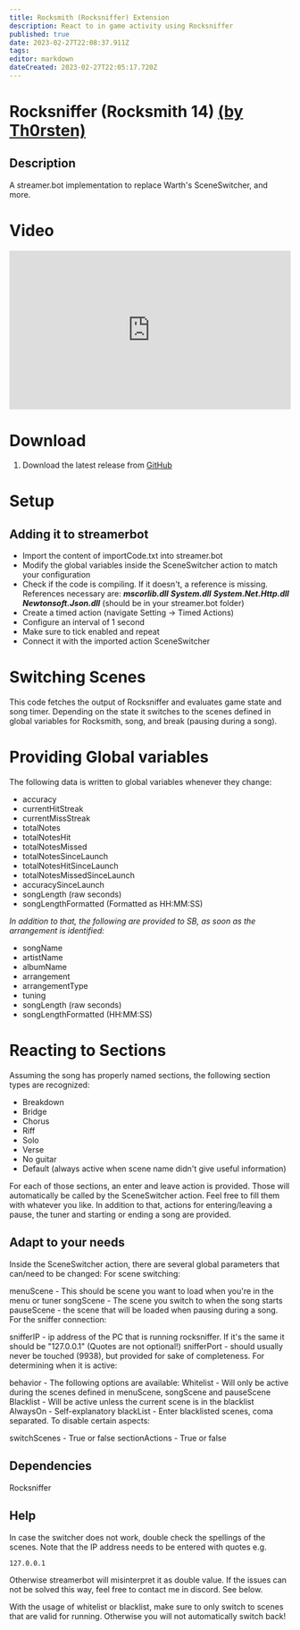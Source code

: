 ```yaml
---
title: Rocksmith (Rocksniffer) Extension
description: React to in game activity using Rocksniffer
published: true
date: 2023-02-27T22:08:37.911Z
tags: 
editor: markdown
dateCreated: 2023-02-27T22:05:17.720Z
---
```


# Rocksniffer (Rocksmith 14) [(by Th0rsten)](https://www.twitch.tv/th0lamin)

## Description

A streamer.bot implementation to replace Warth's SceneSwitcher, and more.

# Video
<iframe src="https://www.youtube.com/watch?v=dR7iKeCe-MI" title="YouTube video player" frameborder="0" allow="accelerometer; autoplay; clipboard-write; encrypted-media; gyroscope; picture-in-picture; fullscreen" allow fullscreen style="border: none; max-width: 100%; width: 100%; aspect-ratio: 16/9;"></iframe>

# Download

1. Download the latest release from [GitHub](https://github.com/Th0rstenf/Rocksniffer-to-Streamer.bot-extension/releases)

# Setup

## Adding it to streamerbot
   - Import the content of importCode.txt into streamer.bot
   - Modify the global variables inside the SceneSwitcher action to match your configuration
   - Check if the code is compiling. If it doesn't, a reference is missing. References necessary are:
***mscorlib.dll***
***System.dll***
***System.Net.Http.dll***
***Newtonsoft.Json.dll*** (should be in your streamer.bot folder)
   - Create a timed action (navigate Setting -> Timed Actions)
   - Configure an interval of 1 second
   - Make sure to tick enabled and repeat
   - Connect it with the imported action SceneSwitcher
   
# Switching Scenes

This code fetches the output of Rocksniffer and evaluates game state and song timer. Depending on the state it switches to the scenes defined in global variables for Rocksmith, song, and break (pausing during a song).

# Providing Global variables
The following data is written to global variables whenever they change:

- accuracy
- currentHitStreak
- currentMissStreak
- totalNotes
- totalNotesHit
- totalNotesMissed
- totalNotesSinceLaunch
- totalNotesHitSinceLaunch
- totalNotesMissedSinceLaunch
- accuracySinceLaunch
- songLength (raw seconds)
- songLengthFormatted (Formatted as HH:MM:SS)

*In addition to that, the following are provided to SB, as soon as the arrangement is identified:*

- songName
- artistName
- albumName
- arrangement
- arrangementType
- tuning
- songLength (raw seconds)
- songLengthFormatted (HH:MM:SS)

# Reacting to Sections
Assuming the song has properly named sections, the following section types are recognized:

- Breakdown
- Bridge
- Chorus
- Riff
- Solo
- Verse
- No guitar
- Default (always active when scene name didn't give useful information)

For each of those sections, an enter and leave action is provided. Those will automatically be called by the SceneSwitcher action. Feel free to fill them with whatever you like.
In addition to that, actions for entering/leaving a pause, the tuner and starting or ending a song are provided.

## Adapt to your needs
Inside the SceneSwitcher action, there are several global parameters that can/need to be changed: For scene switching:

menuScene - This should be scene you want to load when you're in the menu or tuner
songScene - The scene you switch to when the song starts
pauseScene - the scene that will be loaded when pausing during a song.
For the sniffer connection:

snifferIP - ip address of the PC that is running rocksniffer. If it's the same it should be "127.0.0.1" (Quotes are not optional!)
snifferPort - should usually never be touched (9938), but provided for sake of completeness.
For determining when it is active:

behavior - The following options are available:
Whitelist - Will only be active during the scenes defined in menuScene, songScene and pauseScene
Blacklist - Will be active unless the current scene is in the blacklist
AlwaysOn - Self-explanatory
blackList - Enter blacklisted scenes, coma separated.
To disable certain aspects:

switchScenes - True or false
sectionActions - True or false

## Dependencies
Rocksniffer

## Help
In case the switcher does not work, double check the spellings of the scenes. Note that the IP address needs to be entered with quotes e.g.

```127.0.0.1```

Otherwise streamerbot will misinterpret it as double value. If the issues can not be solved this way, feel free to contact me in discord. See below.

With the usage of whitelist or blacklist, make sure to only switch to scenes that are valid for running. Otherwise you will not automatically switch back!